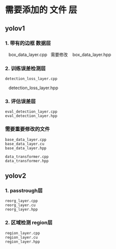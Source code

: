 # 需要添加的 文件  层
## yolov1  
### 1. 带有的边框 数据层
    box_data_layer.cpp   需要修改
    box_data_layer.hpp
    
### 2. 训练误差检测层
    detection_loss_layer.cpp
    detection_loss_layer.hpp
### 3. 评估误差层
    eval_detection_layer.cpp
    eval_detection_layer.hpp
### 需要重要修改的文件
    base_data_layer.cpp
    base_data_layer.cu
    base_data_layer.hpp

    data_transformer.cpp
    data_transformer.hpp
    
## yolov2
### 1. passtrough层
    reorg_layer.cpp
    reorg_layer.cu
    reorg_layer.hpp
### 2. 区域检测 region层
    region_layer.cpp
    region_layer.cu
    region_layer.hpp
